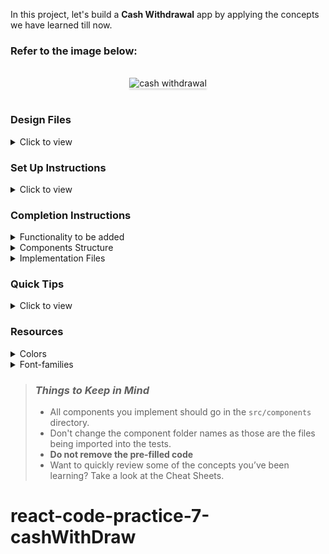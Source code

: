 In this project, let's build a **Cash Withdrawal** app by applying the concepts we have learned till now.

### Refer to the image below:

<br/>
<div style="text-align: center;">
    <img src="https://assets.ccbp.in/frontend/content/react-js/cash-withdrawal-output-v2.gif" alt="cash withdrawal" style="max-width:90%;box-shadow:0 2.8px 2.2px rgba(0, 0, 0, 0.12)">
</div>
<br/>

### Design Files

<details>
<summary>Click to view</summary>

- [Extra Small (Size < 576px) and Small (Size >= 576px)](https://assets.ccbp.in/frontend/content/react-js/cash-withdrawal-sm-output-v2.png)
- [Medium (Size >= 768px), Large (Size >= 992px) and Extra Large (Size >= 1200px)](https://assets.ccbp.in/frontend/content/react-js/cash-withdrawal-lg-output-v2.png)

</details>

### Set Up Instructions

<details>
<summary>Click to view</summary>

- Download dependencies by running `npm install`
- Start up the app using `npm start`
</details>

### Completion Instructions

<details>
<summary>Functionality to be added</summary>
<br/>

The app must have the following functionalities

- Initially, the balance should be **2000** rupees
- When a denomination is clicked, then the respective value should be deducted from the balance available
- The `CashWithdrawal` component receives the `denominationsList` as a prop. It consists of a list of denomination objects with the following properties in each denomination object

  |  Key  | Data Type |
  | :---: | :-------: |
  |  id   |  Number   |
  | value |  Number   |

</details>

<details>
<summary>Components Structure</summary>

<br/>
<div style="text-align: center;">
    <img src="https://assets.ccbp.in/frontend/content/react-js/cash-withdrawal-component-structure-v2.png" alt="cash withdrawal component structure" style="max-width:100%;box-shadow:0 2.8px 2.2px rgba(0, 0, 0, 0.12)">
</div>
<br/>

</details>

<details>
<summary>Implementation Files</summary>
<br/>

Use these files to complete the implementation:

- `src/components/CashWithdrawal/index.js`
- `src/components/CashWithdrawal/index.css`
- `src/components/DenominationItem/index.js`
- `src/components/DenominationItem/index.css`
</details>

### Quick Tips

<details>
<summary>Click to view</summary>
<br>

- The string method `slice()` extracts a section of a string and returns it as a new string, without modifying the original string

  ```js
  const text = "The quick brown fox";
  console.log(text.slice(0, 3)); // The
  console.log(text.slice(2, 3)); // e
  ```

- You can use the `cursor` CSS property to specify the mouse cursor to be displayed when pointing over an element

  ```
    cursor: pointer;
  ```

  <br/>
   <img src="https://assets.ccbp.in/frontend/content/react-js/cursor-pointer-img.png" alt="cursor pointer" style="width:100px" />

- You can use the below `outline` CSS property for buttons and input elements to remove the highlighting when the elements are clicked

  ```
    outline: none;
  ```

  </details>

### Resources

<details>
<summary>Colors</summary>

<br/>

<div style="background-color: #150b3e ; width: 150px; padding: 10px; color: white">Hex: #150b3e</div>
<div style="background-color: #c7d2fe ; width: 150px; padding: 10px; color: black">Hex: #c7d2fe</div>
<div style="background-color: #7c3aed ; width: 150px; padding: 10px; color: white">Hex: #7c3aed</div>
<div style="background-color: #d4d2db ; width: 150px; padding: 10px; color: black">Hex: #d4d2db</div>
<div style="background-color: #585076 ; width: 150px; padding: 10px; color: white">Hex: #585076</div>
<div style="background-color: #382f5a ; width: 150px; padding: 10px; color: white">Hex: #382f5a</div>
<div style="background-color: #c4c4c4 ; width: 150px; padding: 10px; color: black">Hex: #c4c4c4</div>

</details>

<details>
<summary>Font-families</summary>

- Roboto

</details>

> ### _Things to Keep in Mind_
>
> - All components you implement should go in the `src/components` directory.
> - Don't change the component folder names as those are the files being imported into the tests.
> - **Do not remove the pre-filled code**
> - Want to quickly review some of the concepts you’ve been learning? Take a look at the Cheat Sheets.
# react-code-practice-7-cashWithDraw
